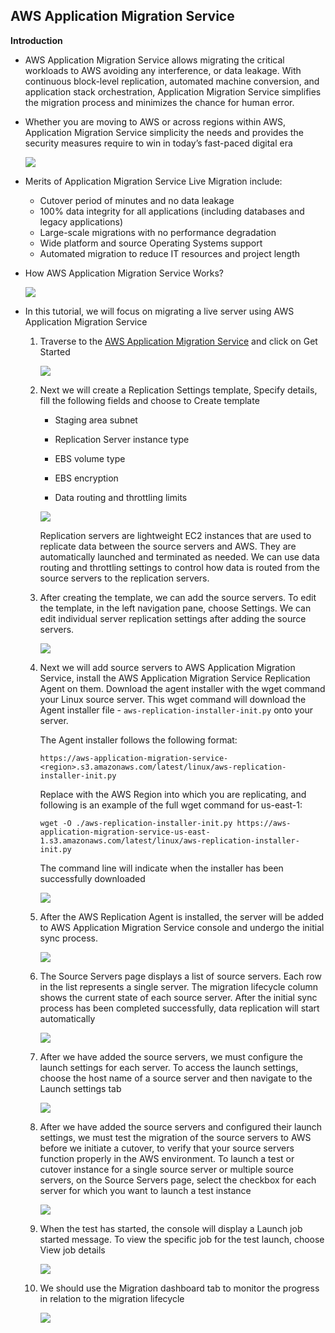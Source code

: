 ## AWS Application Migration Service

**Introduction**

- AWS Application Migration Service allows migrating the critical workloads to AWS avoiding any interference, or data leakage. With continuous block-level replication, automated machine conversion, and application stack orchestration, Application Migration Service simplifies the migration process and minimizes the chance for human error.

- Whether you are moving to AWS or across regions within AWS, Application Migration Service simplicity the needs and provides the security measures require to win in today’s fast-paced digital era

    <img src="images/image1.png" class="inline"/>

- Merits of Application Migration Service Live Migration include:

  - Cutover period of minutes and no data leakage
  - 100% data integrity for all applications (including databases and legacy applications)
  - Large-scale migrations with no performance degradation 
  - Wide platform and source Operating Systems support
  - Automated migration to reduce IT resources and project length

- How AWS Application Migration Service Works? 

    <img src="images/image2.png" class="inline"/>

- In this tutorial, we will focus on migrating a live server using AWS Application Migration Service

    1. Traverse to the <a href="https://console.aws.amazon.com/mgn/">AWS Application Migration Service</a> and click on Get Started 

        <img src="images/image3.png" class="inline"/> 
           
    2. Next we will create a Replication Settings template, Specify details, fill the following fields and choose to Create template
      
        - Staging area subnet

        - Replication Server instance type

        - EBS volume type

        - EBS encryption

        - Data routing and throttling limits
        
        <img src="images/image4.png" class="inline"/> 

       Replication servers are lightweight EC2 instances that are used to replicate data between the source servers and AWS. They are automatically launched and terminated as needed. We can use data routing and throttling settings to control how data is routed from the source servers to the replication servers.

     3. After creating the template, we can add the source servers. To edit the template, in the left navigation pane, choose Settings. We can edit individual server replication settings after adding the source servers.
     
        <img src="images/image5.png" class="inline"/> 
     
     4. Next we will add source servers to AWS Application Migration Service, install the AWS Application Migration Service Replication Agent on them. Download the agent installer with the wget command your Linux source server. This wget command will download the Agent installer file - ``aws-replication-installer-init.py`` onto your server.
        
        The Agent installer follows the following format: 
        
        ``https://aws-application-migration-service-<region>.s3.amazonaws.com/latest/linux/aws-replication-installer-init.py``
        
        Replace <region> with the AWS Region into which you are replicating, and following is an example of the full wget command for us-east-1:

        ``wget -O ./aws-replication-installer-init.py https://aws-application-migration-service-us-east-1.s3.amazonaws.com/latest/linux/aws-replication-installer-init.py``

        The command line will indicate when the installer has been successfully downloaded
  
        <img src="images/image6.png" class="inline"/> 
  
     5. After the AWS Replication Agent is installed, the server will be added to AWS Application Migration Service console and undergo the initial sync process.​

        <img src="images/image7.png" class="inline"/> 
  
     6. The Source Servers page displays a list of source servers. Each row in the list represents a single server. The migration lifecycle column shows the current state of each source server. After the initial sync process has been completed successfully, data replication will start automatically
  
        <img src="images/image8.png" class="inline"/> 
  
     7. After we have added the source servers, we must configure the launch settings for each server. To access the launch settings, choose the host name of a source server and then navigate to the Launch settings tab
  
        <img src="images/image9.png" class="inline"/> 

     8. After we have added the source servers and configured their launch settings, we must test the migration of the source servers to AWS before we initiate a cutover, to verify that your source servers function properly in the AWS environment. To launch a test or cutover instance for a single source server or multiple source servers, on the Source Servers page, select the checkbox for each server for which you want to launch a test instance
  
        <img src="images/image10.png" class="inline"/> 
  
     9. When the test has started, the console will display a Launch job started message. To view the specific job for the test launch, choose View job details
  
        <img src="images/image11.png" class="inline"/>
  
    10. We should use the Migration dashboard tab to monitor the progress in relation to the migration lifecycle
  
        <img src="images/image12.png" class="inline"/>
     
